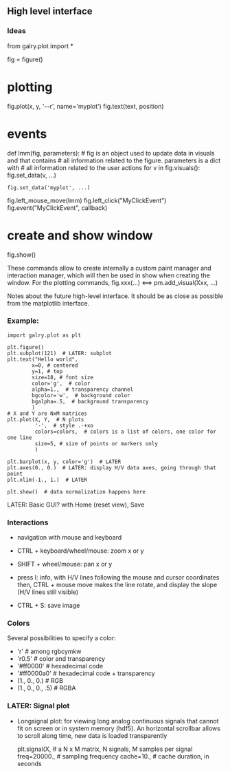 High level interface
--------------------

### Ideas

from galry.plot import *

fig = figure()

# plotting
fig.plot(x, y, '--r', name='myplot')
fig.text(text, position)

# events
def lmm(fig, parameters):
    # fig is an object used to update data in visuals and that contains
    # all information related to the figure. parameters is a dict with
    # all information related to the user actions
    for v in fig.visuals():
        fig.set_data(v, ...)
        
    fig.set_data('myplot', ...)
    
fig.left_mouse_move(lmm)
fig.left_click("MyClickEvent")
fig.event("MyClickEvent", callback)

# create and show window
fig.show()


These commands allow to create internally a custom paint manager and 
interaction manager, which will then be used in show when creating the
window.
For the plotting commands, fig.xxx(...) <==> pm.add_visual(Xxx, ...)





Notes about the future high-level interface. It should be as close as possible
from the matplotlib interface.

### Example:
        
    import galry.plot as plt

    plt.figure()
    plt.subplot(121)  # LATER: subplot
    plt.text("Hello world",
            x=0, # centered
            y=1, # top
            size=18, # font size
            color='g',  # color
            alpha=1.,  # transparency channel
            bgcolor='w',  # background color
            bgalpha=.5,  # background transparency
            )
    # X and Y are NxM matrices
    plt.plot(X, Y,  # N plots
             '-',  # style .-+xo
             colors=colors,  # colors is a list of colors, one color for one line
             size=5, # size of points or markers only
             )

    plt.barplot(x, y, color='g')  # LATER
    plt.axes(0., 0.)  # LATER: display H/V data axes, going through that point
    plt.xlim(-1., 1.)  # LATER

    plt.show()  # data normalization happens here

LATER: Basic GUI? with Home (reset view), Save
    
    
### Interactions
  * navigation with mouse and keyboard
  * CTRL + keyboard/wheel/mouse: zoom x or y
  * SHIFT + wheel/mouse: pan x or y
  * press I: info, with H/V lines following the mouse and cursor coordinates
    then, CTRL + mouse move makes the line rotate, and display the slope 
    (H/V lines still visible)
    
  * CTRL + S: save image

### Colors

Several possibilities to specify a color:

  * 'r'  # among rgbcymkw
  * 'r0.5'  # color and transparency
  * '#ff0000'  # hexadecimal code
  * '#ff0000a0'  # hexadecimal code + transparency
  * (1., 0., 0.)  # RGB
  * (1., 0., 0., .5)  # RGBA

### LATER: Signal plot

  * Longsignal plot: for viewing long analog continuous signals that 
    cannot fit on screen or in system memory (hdf5). An horizontal scrollbar
    allows to scroll along time, new data is loaded transparently

    plt.signal(X,  # a N x M matrix, N signals, M samples per signal
               freq=20000.,  # sampling frequency
               cache=10.,  # cache duration, in seconds



